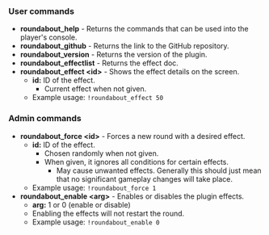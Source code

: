 ### User commands
* **roundabout_help** - Returns the commands that can be used into the player's console.<br>
* **roundabout_github** - Returns the link to the GitHub repository.<br>
* **roundabout_version** - Returns the version of the plugin.<br>
* **roundabout_effectlist** - Returns the effect doc.<br>
* **roundabout_effect \<id\>** - Shows the effect details on the screen.<br>
     -  **id:** ID of the effect.<br>
          - Current effect when not given.
     -  Example usage: `!roundabout_effect 50`<br>

### Admin commands
* **roundabout_force \<id\>** - Forces a new round with a desired effect.<br>
     -  **id:** ID of the effect.<br>
          - Chosen randomly when not given.
          - When given, it ignores all conditions for certain effects.
               - May cause unwanted effects. Generally this should just mean that no significant gameplay changes will take place.
     -  Example usage: `!roundabout_force 1`<br>
* **roundabout_enable \<arg\>** - Enables or disables the plugin effects.<br>
     -  **arg:** 1 or 0 (enable or disable) <br>
     -  Enabling the effects will not restart the round.
     -  Example usage: `!roundabout_enable 0`